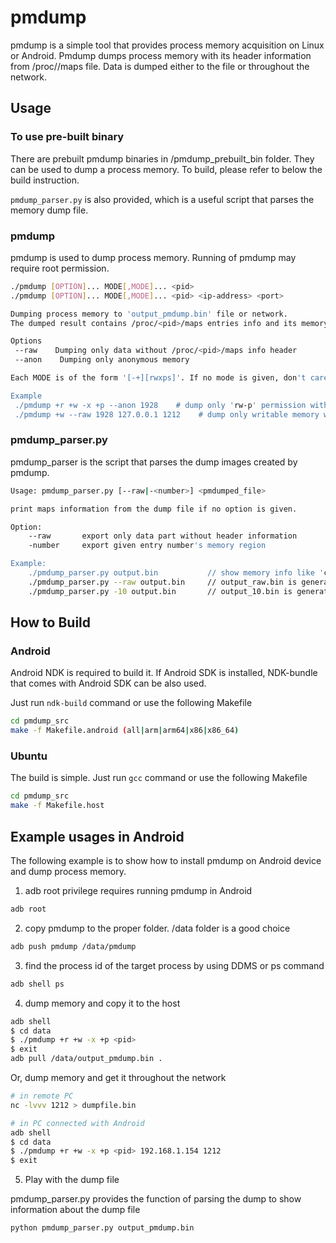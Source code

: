 # pmdump

pmdump is a simple tool that provides process memory acquisition on Linux or Android.
Pmdump dumps process memory with its header information from /proc/<pid>/maps file. Data is dumped either to the file or throughout the network.
  
## Usage

### To use pre-built binary

There are prebuilt pmdump binaries in /pmdump_prebuilt_bin folder. 
They can be used to dump a process memory.
To build, please refer to below the build instruction.

`pmdump_parser.py` is also provided, which is a useful script that parses the memory dump file.

### pmdump

pmdump is used to dump process memory. Running of pmdump may require root permission.

```bash
./pmdump [OPTION]... MODE[,MODE]... <pid>
./pmdump [OPTION]... MODE[,MODE]... <pid> <ip-address> <port>

Dumping process memory to 'output_pmdump.bin' file or network.
The dumped result contains /proc/<pid>/maps entries info and its memory contents.

Options
 --raw    Dumping only data without /proc/<pid>/maps info header
 --anon    Dumping only anonymous memory

Each MODE is of the form '[-+][rwxps]'. If no mode is given, don't care the permission

Example
 ./pmdump +r +w -x +p --anon 1928    # dump only 'rw-p' permission with no file-mapped memory.
 ./pmdump +w --raw 1928 127.0.0.1 1212    # dump only writable memory without header info.
 ```

### pmdump_parser.py

pmdump_parser is the script that parses the dump images created by pmdump.

```bash
Usage: pmdump_parser.py [--raw|-<number>] <pmdumped_file>

print maps information from the dump file if no option is given.

Option:
    --raw       export only data part without header information
    -number     export given entry number's memory region

Example:
    ./pmdump_parser.py output.bin           // show memory info like 'cat /proc/<pid>/maps
    ./pmdump_parser.py --raw output.bin     // output_raw.bin is generated
    ./pmdump_parser.py -10 output.bin       // output_10.bin is generated
```

## How to Build

### Android

Android NDK is required to build it. If Android SDK is installed, NDK-bundle that comes with Android SDK can be also used.

Just run `ndk-build` command or use the following Makefile

```bash
cd pmdump_src
make -f Makefile.android (all|arm|arm64|x86|x86_64)
``` 

### Ubuntu

The build is simple. Just run `gcc` command or use the following Makefile

```bash
cd pmdump_src
make -f Makefile.host
```

## Example usages in Android

The following example is to show how to install pmdump on Android device and dump process memory.


1. adb root privilege requires running pmdump in Android

```bash
adb root
```

2. copy pmdump to the proper folder. /data folder is a good choice

```bash
adb push pmdump /data/pmdump
```

3. find the process id of the target process by using DDMS or ps command

```bash
adb shell ps
```

4. dump memory and copy it to the host

```bash
adb shell
$ cd data
$ ./pmdump +r +w -x +p <pid> 
$ exit
adb pull /data/output_pmdump.bin .
```

Or, dump memory and get it throughout the network

```bash
# in remote PC
nc -lvvv 1212 > dumpfile.bin

# in PC connected with Android
adb shell
$ cd data
$ ./pmdump +r +w -x +p <pid> 192.168.1.154 1212
$ exit
```

5. Play with the dump file

pmdump_parser.py provides the function of parsing the dump to show information about the dump file

```bash
python pmdump_parser.py output_pmdump.bin
```
